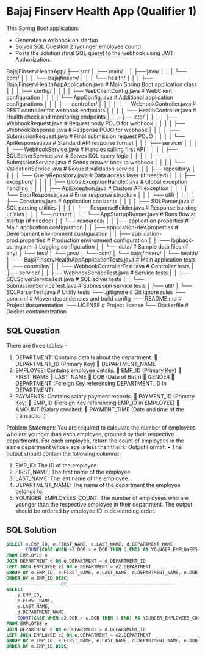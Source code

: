 # Bajaj Finserv Health App (Qualifier 1)

This Spring Boot application:
- Generates a webhook on startup
- Solves SQL Question 2 (younger employee count)
- Posts the solution (final SQL query) to the webhook using JWT Authorization.

BajajFinservHealthApp/
├── src/
│   ├── main/
│   │   ├── java/
│   │   │   └── com/
│   │   │       └── bajajfinserv/
│   │   │           └── health/
│   │   │               ├── BajajFinservHealthAppApplication.java    # Main Spring Boot application class
│   │   │               ├── config/
│   │   │               │   ├── WebClientConfig.java                 # WebClient configuration
│   │   │               │   └── AppConfig.java                       # Additional application configurations
│   │   │               ├── controller/
│   │   │               │   ├── WebhookController.java               # REST controller for webhook endpoints
│   │   │               │   └── HealthController.java                # Health check and monitoring endpoints
│   │   │               ├── dto/
│   │   │               │   ├── WebhookRequest.java                  # Request body POJO for webhook
│   │   │               │   ├── WebhookResponse.java                 # Response POJO for webhook
│   │   │               │   ├── SubmissionRequest.java               # Final submission request POJO
│   │   │               │   └── ApiResponse.java                     # Standard API response format
│   │   │               ├── service/
│   │   │               │   ├── WebhookService.java                  # Handles calling first API
│   │   │               │   ├── SQLSolverService.java                # Solves SQL query logic
│   │   │               │   ├── SubmissionService.java               # Sends answer back to webhook
│   │   │               │   └── ValidationService.java               # Request validation service
│   │   │               ├── repository/
│   │   │               │   └── QueryRepository.java                 # Data access layer (if needed)
│   │   │               ├── exception/
│   │   │               │   ├── GlobalExceptionHandler.java          # Global exception handling
│   │   │               │   ├── ApiException.java                    # Custom API exception
│   │   │               │   └── ErrorResponse.java                   # Error response structure
│   │   │               ├── util/
│   │   │               │   ├── Constants.java                       # Application constants
│   │   │               │   ├── SQLParser.java                       # SQL parsing utilities
│   │   │               │   └── ResponseBuilder.java                 # Response building utilities
│   │   │               └── runner/
│   │   │                   └── AppStartupRunner.java                # Runs flow at startup (if needed)
│   │   └── resources/
│   │       ├── application.properties                               # Main application configuration
│   │       ├── application-dev.properties                           # Development environment configuration
│   │       ├── application-prod.properties                          # Production environment configuration
│   │       ├── logback-spring.xml                                   # Logging configuration
│   │       └── data/                                                # Sample data files (if any)
│   └── test/
│       └── java/
│           └── com/
│               └── bajajfinserv/
│                   └── health/
│                       ├── BajajFinservHealthAppApplicationTests.java  # Main application tests
│                       ├── controller/
│                       │   └── WebhookControllerTest.java              # Controller tests
│                       ├── service/
│                       │   ├── WebhookServiceTest.java                 # Service tests
│                       │   ├── SQLSolverServiceTest.java               # SQL solver tests
│                       │   └── SubmissionServiceTest.java              # Submission service tests
│                       └── util/
│                           └── SQLParserTest.java                      # Utility tests
├── .gitignore                                                       # Git ignore rules
├── pom.xml                                                          # Maven dependencies and build config
├── README.md                                                        # Project documentation
├── LICENSE                                                          # Project license
└── Dockerfile                                                       # Docker containerization

## SQL Question
There are three tables: -
1. DEPARTMENT: Contains details about the department.
 DEPARTMENT_ID (Primary Key)
 DEPARTMENT_NAME
2. EMPLOYEE: Contains employee details.
 EMP_ID (Primary Key)
 FIRST_NAME
 LAST_NAME
 DOB (Date of Birth)
 GENDER
 DEPARTMENT (Foreign Key referencing DEPARTMENT_ID in DEPARTMENT)
3. PAYMENTS: Contains salary payment records.
 PAYMENT_ID (Primary Key)
 EMP_ID (Foreign Key referencing EMP_ID in EMPLOYEE)
 AMOUNT (Salary credited)
 PAYMENT_TIME (Date and time of the transaction)

Problem Statement:
You are required to calculate the number of employees who are younger than each
employee, grouped by their respective departments. For each employee, return the
count of employees in the same department whose age is less than theirs.
Output Format:
• The output should contain the following columns:
1. EMP_ID: The ID of the employee.
2. FIRST_NAME: The first name of the employee.
3. LAST_NAME: The last name of the employee.
4. DEPARTMENT_NAME: The name of the department the employee
belongs to.
5. YOUNGER_EMPLOYEES_COUNT: The number of employees who are
younger than the respective employee in their department.
The output should be ordered by employee ID in descending order.
## SQL Solution
```sql
SELECT e.EMP_ID, e.FIRST_NAME, e.LAST_NAME, d.DEPARTMENT_NAME, 
       COUNT(CASE WHEN e2.DOB > e.DOB THEN 1 END) AS YOUNGER_EMPLOYEES_COUNT
FROM EMPLOYEE e
JOIN DEPARTMENT d ON e.DEPARTMENT = d.DEPARTMENT_ID
LEFT JOIN EMPLOYEE e2 ON e.DEPARTMENT = e2.DEPARTMENT
GROUP BY e.EMP_ID, e.FIRST_NAME, e.LAST_NAME, d.DEPARTMENT_NAME, e.DOB
ORDER BY e.EMP_ID DESC;
--------------------OR----------------------------------------
SELECT 
    e.EMP_ID,
    e.FIRST_NAME,
    e.LAST_NAME,
    d.DEPARTMENT_NAME,
    COUNT(CASE WHEN e2.DOB > e.DOB THEN 1 END) AS YOUNGER_EMPLOYEES_COUNT
FROM EMPLOYEE e
JOIN DEPARTMENT d ON e.DEPARTMENT = d.DEPARTMENT_ID
LEFT JOIN EMPLOYEE e2 ON e.DEPARTMENT = e2.DEPARTMENT
GROUP BY e.EMP_ID, e.FIRST_NAME, e.LAST_NAME, d.DEPARTMENT_NAME, e.DOB
ORDER BY e.EMP_ID DESC;
